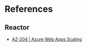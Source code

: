 # References


## Reactor

- [AZ-204 | Azure Web Apps Scaling](https://www.youtube.com/watch?v=dvoJIAcW7Ro)